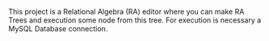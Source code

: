 This project is a Relational Algebra (RA) editor where you can make RA Trees and execution some node from this tree. For execution is necessary a MySQL Database connection.